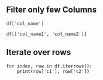 ## Filter only few Columns

` df['col_name'] `

` df[['col_name1', 'col_name2']] `

## Iterate over rows

```
for index, row in df.iterrows():
    print(row['c1'], row['c2'])
```
